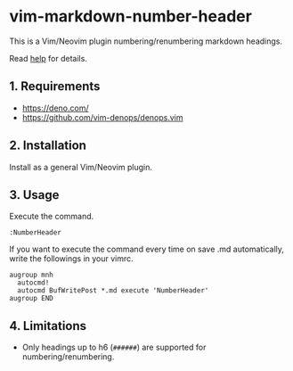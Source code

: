 # vim-markdown-number-header

This is a Vim/Neovim plugin numbering/renumbering markdown headings.

Read [help](doc/markdown-number-header.txt) for details.

## 1. Requirements

- <https://deno.com/>
- <https://github.com/vim-denops/denops.vim>

## 2. Installation

Install as a general Vim/Neovim plugin.

## 3. Usage

Execute the command.

```
:NumberHeader
```

If you want to execute the command every time on save .md automatically, write the followings in your vimrc.

```
augroup mnh
  autocmd!
  autocmd BufWritePost *.md execute 'NumberHeader'
augroup END
```

## 4. Limitations

- Only headings up to h6 (`######`) are supported for numbering/renumbering.
